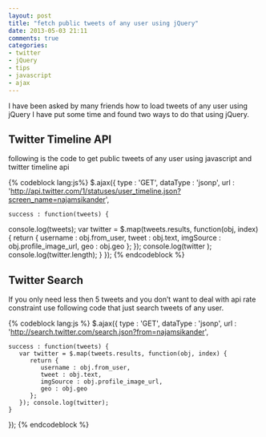```yaml
---
layout: post
title: "fetch public tweets of any user using jQuery"
date: 2013-05-03 21:11
comments: true
categories: 
- twitter
- jQuery
- tips
- javascript
- ajax
---
```


I have been asked by many friends how to load tweets of any user using jQuery I have put some time and found two ways to do that using jQuery.

<!-- more -->

## Twitter Timeline API
following is the code to get public tweets of any user using javascript and twitter timeline api

{% codeblock lang:js%}
$.ajax({
    type : 'GET',
    dataType : 'jsonp',
    url : 'http://api.twitter.com/1/statuses/user_timeline.json?screen_name=najamsikander',

    success : function(tweets) {
console.log(tweets);
       var twitter = $.map(tweets.results, function(obj, index) {
          return {
             username : obj.from_user,
             tweet : obj.text,
             imgSource : obj.profile_image_url,
             geo : obj.geo
          };
       }); console.log(twitter );
console.log(twitter.length);
    }
});
{% endcodeblock %}

## Twitter Search
If you only need less then 5 tweets and you don’t want to deal with api rate constraint use following code that just search tweets of any user.

{% codeblock lang:js %}
$.ajax({
    type : 'GET',
    dataType : 'jsonp',
    url : 'http://search.twitter.com/search.json?from=najamsikander',

    success : function(tweets) {
       var twitter = $.map(tweets.results, function(obj, index) {
          return {
             username : obj.from_user,
             tweet : obj.text,
             imgSource : obj.profile_image_url,
             geo : obj.geo
          };
       }); console.log(twitter);
    }
});
{% endcodeblock %}